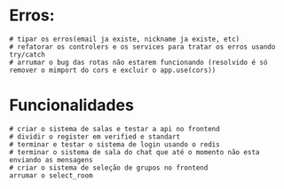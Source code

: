 # Erros:
    # tipar os erros(email ja existe, nickname ja existe, etc)
    # refatorar os controlers e os services para tratar os erros usando try/catch
    # arrumar o bug das rotas não estarem funcionando (resolvido é só remover o mimport do cors e excluir o app.use(cors))
# Funcionalidades   
    # criar o sistema de salas e testar a api no frontend
    # dividir o register em verified e standart 
    # terminar e testar o sistema de login usando o redis 
    # terminar o sistema de sala do chat que até o momento não esta enviando as mensagens
    # criar o sistema de seleção de grupos no frontend
    arrumar o select_room